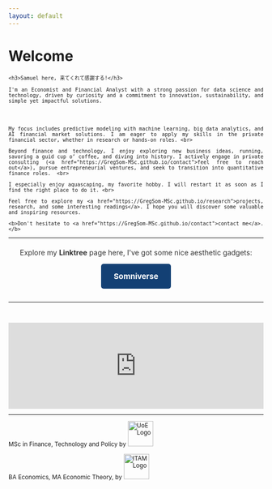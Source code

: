 ```yaml
---
layout: default
---
```

# Welcome

<div style="text-align: justify;font-size:smaller; margin-bottom: 20px;">

    <h3>Samuel here, 来てくれて感謝する!</h3>

    I'm an Economist and Financial Analyst with a strong passion for data science and technology, driven by curiosity and a commitment to innovation, sustainability, and simple yet impactful solutions.

    


    My focus includes predictive modeling with machine learning, big data analytics, and AI financial market solutions. I am eager to apply my skills in the private financial sector, whether in research or hands-on roles. <br>

    Beyond finance and technology, I enjoy exploring new business ideas, running, savoring a guid cup o’ coffee, and diving into history. I actively engage in private consulting (<a href="https://GregSom-MSc.github.io/contact">feel free to reach out</a>), pursue entrepreneurial ventures, and seek to transition into quantitative finance roles.  <br>

    I especially enjoy aquascaping, my favorite hobby. I will restart it as soon as I find the right place to do it. <br>

    Feel free to explore my <a href="https://GregSom-MSc.github.io/research">projects, research, and some interesting readings</a>. I hope you will discover some valuable and inspiring resources.
    
    <b>Don't hesitate to <a href="https://GregSom-MSc.github.io/contact">contact me</a>. </b>
    
    
<hr>
<div style="text-align: center; margin-top: 20px;">
    <p style="font-size: 1.2em; color: #333;">Explore my <strong>Linktree</strong> page here, I've got some nice aesthetic gadgets: </p>
    <a href="https://linktr.ee/somniverse" target="_blank"
       style="display: inline-block; padding: 15px 25px; cursor: pointer; background-color: #134074; color: white; text-decoration: none; font-size: 1.3em; border-radius: 5px; font-weight: bold;">
        Somniverse
    </a>
</div>
<br>
<hr>
<br><br>

<div style="text-align: center;">
    <iframe src="https://ghchart.rshah.org/GregSom-MSc" frameborder="0" scrolling="0" width="100%" height="170px" style="max-width: 600px; margin: auto;"></iframe>
</div>
<hr>

<p>
  MSc in Finance, Technology and Policy by  <a href="https://www.ed.ac.uk/"></a>
  <img src="https://tinderboxcollective.org/wp-content/uploads/2020/11/UoE-Stacked-Colour-white-background-logo.png" alt="UoE Logo" width="50">
</p>
<p>
  BA Economics, MA Economic Theory, by  <a href="https://www.itam.mx/en"></a>
  <img src="https://upload.wikimedia.org/wikipedia/commons/thumb/d/d9/Logo_del_ITAM.svg/640px-Logo_del_ITAM.svg.png" alt="ITAM Logo" width="50">
</p>
